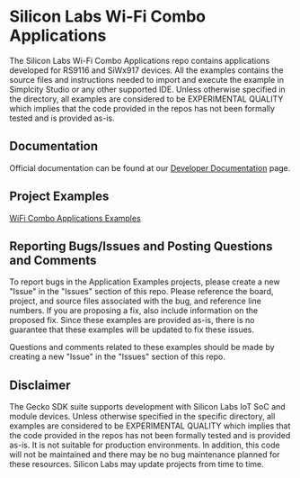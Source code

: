 # Silicon Labs Wi-Fi Combo Applications #

The Silicon Labs Wi-Fi Combo Applications repo contains applications developed for RS9116 and SiWx917 devices. All the examples contains the source files and instructions needed to import and execute the example in Simplcity Studio or any other supported IDE. Unless otherwise specified in the directory, all examples are considered to be EXPERIMENTAL QUALITY which implies that the code provided in the repos has not been formally tested and is provided as-is.


## Documentation ##

Official documentation can be found at our [Developer Documentation](https://docs.silabs.com/wifi) page.

## Project Examples ##
[WiFi Combo Applications Examples](https://github.com/SiliconLabs/wifi_combo_applications)

## Reporting Bugs/Issues and Posting Questions and Comments ##

To report bugs in the Application Examples projects, please create a new "Issue" in the "Issues" section of this repo. Please reference the board, project, and source files associated with the bug, and reference line numbers. If you are proposing a fix, also include information on the proposed fix. Since these examples are provided as-is, there is no guarantee that these examples will be updated to fix these issues.

Questions and comments related to these examples should be made by creating a new "Issue" in the "Issues" section of this repo.

## Disclaimer ##

The Gecko SDK suite supports development with Silicon Labs IoT SoC and module devices. Unless otherwise specified in the specific directory, all examples are considered to be EXPERIMENTAL QUALITY which implies that the code provided in the repos has not been formally tested and is provided as-is.  It is not suitable for production environments.  In addition, this code will not be maintained and there may be no bug maintenance planned for these resources. Silicon Labs may update projects from time to time.